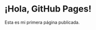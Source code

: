 <!DOCTYPE html>
<html lang="es">
<head>
  <meta charset="UTF-8">
  <title>Mi Página</title>
  <link rel="stylesheet" href="style.css">
</head>
<body>
  <h1>¡Hola, GitHub Pages!</h1>
  <p>Esta es mi primera página publicada.</p>
</body>
</html>


